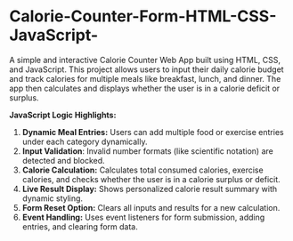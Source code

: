 # Calorie-Counter-Form-HTML-CSS-JavaScript-
A simple and interactive Calorie Counter Web App built using HTML, CSS, and JavaScript. This project allows users to input their daily calorie budget and track calories for multiple meals like breakfast, lunch, and dinner. The app then calculates and displays whether the user is in a calorie deficit or surplus.


**JavaScript Logic Highlights:**

1. **Dynamic Meal Entries:** Users can add multiple food or exercise entries under each category dynamically.
2. **Input Validation**: Invalid number formats (like scientific notation) are detected and blocked.
3. **Calorie Calculation:** Calculates total consumed calories, exercise calories, and checks whether the user is in a calorie surplus or deficit.
4. **Live Result Display:** Shows personalized calorie result summary with dynamic styling.
5. **Form Reset Option:** Clears all inputs and results for a new calculation.
6. **Event Handling:** Uses event listeners for form submission, adding entries, and clearing form data.
